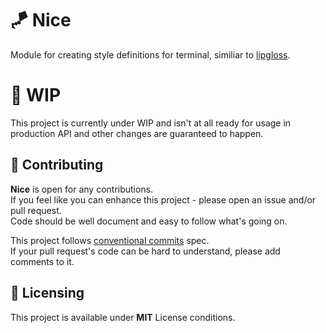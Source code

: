 # 🪁 Nice

Module for creating style definitions for terminal, similiar to [lipgloss](https://github.com/charmbracelet/lipgloss).

# 🚧 WIP

This project is currently under WIP and isn't at all ready for usage in production API and other changes are guaranteed
to happen.

## 🤝 Contributing

**Nice** is open for any contributions.
<br /> If you feel like you can enhance this project - please open an issue and/or pull request.
<br /> Code should be well document and easy to follow what's going on.

This project follows [conventional commits](https://www.conventionalcommits.org/en/v1.0.0/) spec.
<br /> If your pull request's code can be hard to understand, please add comments to it.

## 📝 Licensing

This project is available under **MIT** License conditions.
